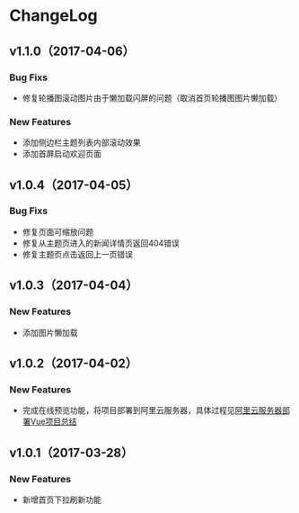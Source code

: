 # ChangeLog
## v1.1.0（2017-04-06）
### Bug Fixs
- 修复轮播图滚动图片由于懒加载闪屏的问题（取消首页轮播图图片懒加载）

### New Features
- 添加侧边栏主题列表内部滚动效果
- 添加首屏启动欢迎页面

## v1.0.4（2017-04-05）
### Bug Fixs
- 修复页面可缩放问题
- 修复从主题页进入的新闻详情页返回404错误
- 修复主题页点击返回上一页错误

## v1.0.3（2017-04-04）
### New Features
- 添加图片懒加载

## v1.0.2（2017-04-02）
### New Features
- 完成在线预览功能，将项目部署到阿里云服务器，具体过程见[阿里云服务器部署Vue项目总结](http://chenyubo.me/2017/04/02/deploy-vue-project-to-aliyun/)

## v1.0.1（2017-03-28）
### New Features
- 新增首页下拉刷新功能